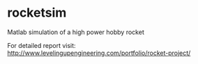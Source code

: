# rocketsim
Matlab simulation of a high power hobby rocket

For detailed report visit: http://www.levelingupengineering.com/portfolio/rocket-project/
